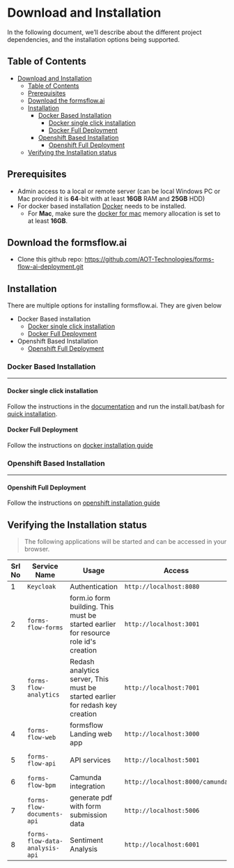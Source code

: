# Download and Installation

In the following document, we’ll describe about the different project dependencies, and the installation options being supported.

## Table of Contents

- [Download and Installation](#download-and-installation)
  - [Table of Contents](#table-of-contents)
  - [Prerequisites](#prerequisites)
  - [Download the formsflow.ai](#download-the-formsflowai)
  - [Installation](#installation)
    - [Docker Based Installation](#docker-based-installation)
      - [Docker single click installation](#docker-single-click-installation)
      - [Docker Full Deployment](#docker-full-deployment)
    - [Openshift Based Installation](#openshift-based-installation)
      - [Openshift Full Deployment](#openshift-full-deployment)
  - [Verifying the Installation status](#verifying-the-installation-status)


## Prerequisites

* Admin access to a local or remote server (can be local Windows PC or Mac provided it is **64**-bit with at least **16GB** RAM and **25GB** HDD) 
* For docker based installation [Docker](https://docker.com) needs to be installed.
  * For **Mac**, make sure the [docker for mac](https://docs.docker.com/docker-for-mac/#resources) memory allocation is set to at least **16GB**. 

## Download the formsflow.ai

* Clone this github repo:  https://github.com/AOT-Technologies/forms-flow-ai-deployment.git

## Installation

There are multiple options for installing formsflow.ai. They are given below

- Docker Based installation
  - [Docker single click installation](#docker-single-click-installation)
  - [Docker Full Deployment](#Docker-Full-Deployment)
- Openshift Based Installation
  - [Openshift Full Deployment](#Openshift-Full-Deployment)

### Docker Based Installation

------------------
#### Docker single click installation

Follow the instructions in the [documentation](https://aot-technologies.github.io/forms-flow-ai-doc/#quick_installation) and run the install.bat/bash for [quick installation](https://github.com/AOT-Technologies/forms-flow-ai-deployment/tree/main/scripts).

#### Docker Full Deployment

Follow the instructions on [docker installation guide](./docs/docker-compose/README.md)
 
 
### Openshift Based Installation

------------------
#### Openshift Full Deployment

 Follow the instructions on [openshift installation guide](./docs/helm/README.md)
 
## Verifying the Installation status

> The following applications will be started and can be accessed in your browser.

 Srl No | Service Name | Usage | Access | Default credentials (userName / Password)|
--- | --- | --- | --- | --- 
1|`Keycloak`|Authentication|`http://localhost:8080`| `admin/changeme`
2|`forms-flow-forms`|form.io form building. This must be started earlier for resource role id's creation|`http://localhost:3001`|`admin@example.com/changeme`
3|`forms-flow-analytics`|Redash analytics server, This must be started earlier for redash key creation|`http://localhost:7001`|Use the credentials used for registration / [Default user credentials](./docs/forms-flow-ai-properties.md)
4|`forms-flow-web`|formsflow Landing web app|`http://localhost:3000`|[Default user credentials](./docs/forms-flow-ai-properties.md)
5|`forms-flow-api`|API services|`http://localhost:5001`|`Authorization tocken from keycloak role based user credentials`
6|`forms-flow-bpm`|Camunda integration|`http://localhost:8000/camunda`| [Default user credentials](./docs/forms-flow-ai-properties.md) 
7|`forms-flow-documents-api`|generate pdf with form submission data|`http://localhost:5006`| [Default user credentials](./docs/forms-flow-ai-properties.md) 
8|`forms-flow-data-analysis-api`|Sentiment Analysis|`http://localhost:6001`| [Default user credentials](./docs/forms-flow-ai-properties.md) 